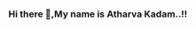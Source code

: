 ### Hi there 👋,My name is Atharva Kadam..!!
<!--
About Me
- 🖥️ I'm a Software Engineer from India.
- 👨‍💻 I'm currently working as Go Lang Developer.
- 🌱 I’m currently learning AWS.
- ⚡ Fun fact: Everything is Awesome!
- ❤️ Cycling.
- ❤️ Volleyball.
- 🤓 God Bless The Mess..!!.
-->
